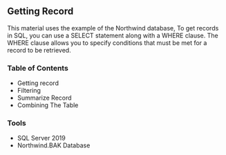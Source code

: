 ## Getting Record 
This material uses the example of the Northwind database, To get records in SQL, you can use a SELECT statement along with a WHERE clause. The WHERE clause allows you to specify conditions that must be met for a record to be retrieved.

### Table of Contents
- Getting record
- Filtering
- Summarize Record
- Combining The Table

### Tools
- SQL Server 2019
- Northwind.BAK Database




